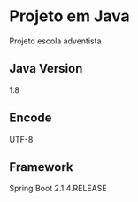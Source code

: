 # Projeto em Java

Projeto escola adventista

## Java Version

1.8

## Encode

UTF-8

## Framework

Spring Boot 2.1.4.RELEASE

